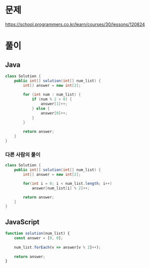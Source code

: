 # 문제
https://school.programmers.co.kr/learn/courses/30/lessons/120824

# 풀이
## Java
```java
class Solution {
    public int[] solution(int[] num_list) {
        int[] answer = new int[2];
        
        for (int num : num_list) {
            if (num % 2 > 0) {
                answer[1]++;
            } else {
                answer[0]++;
            }
        }
        
        return answer;
    }
}
```

### 다른 사람의 풀이
```java
class Solution {
    public int[] solution(int[] num_list) {
        int[] answer = new int[2];

        for(int i = 0; i < num_list.length; i++)
            answer[num_list[i] % 2]++;

        return answer;
    }
}
```

## JavaScript
```javascript
function solution(num_list) {
    const answer = [0, 0];
    
    num_list.forEach(v => answer[v % 2]++);
    
    return answer;
}
```
